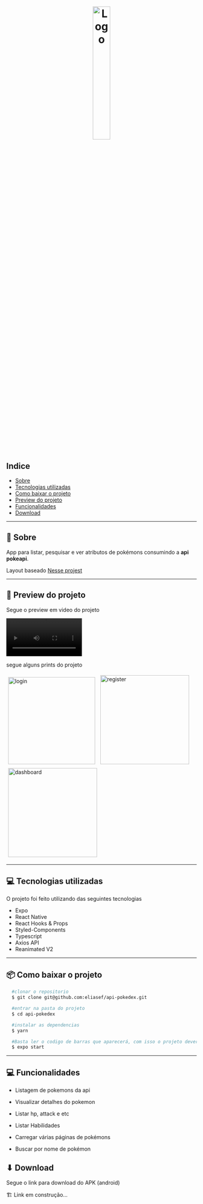 <h1 align="center">
  <img alt="Logo" src="https://i.imgur.com/OwOGh4U.png" width="30%">
</h1>

## Indice

- [Sobre](#-sobre)
- [Tecnologias utilizadas](#-tecnologias-utilizadas)
- [Como baixar o projeto](#-como-baixar-o-projeto)
- [Preview do projeto](#-preview-do-projeto)
- [Funcionalidades](#-Funcionalidades)
- [Download](#-Download)

---

## 🤔 Sobre

App para listar, pesquisar e ver atributos de pokémons consumindo a **api pokeapi**.

Layout baseado [Nesse projest](https://www.behance.net/gallery/95727849/Pokdex-App/modules/552909481)

---

## 📱 Preview do projeto

Segue o preview em video do projeto

<div>
<video width="200" autoplay="true" loop="true" controls src="./assets/pokedex.mp4">
</video>
</div>

segue alguns prints do projeto

<div>
  <img style="margin: 5px" alt="login" src="https://i.imgur.com/Rh8Tdp8.png" width="230">
  <img style="margin: 5px" alt="register" src="https://i.imgur.com/Kwlp4Mc.png" width="235">
  <img style="margin: 5px" alt="dashboard" src="https://i.imgur.com/b6BtanV.png" width="235">
</div>

---

## 💻 Tecnologias utilizadas

O projeto foi feito utilizando das seguintes tecnologias

- Expo
- React Native
- React Hooks & Props
- Styled-Components
- Typescript
- Axios API
- Reanimated V2

---

## 📦 Como baixar o projeto

```bash
  #clonar o repositorio
  $ git clone git@github.com:eliasef/api-pokedex.git

  #entrar na pasta do projeto
  $ cd api-pokedex

  #instalar as dependencias
  $ yarn

  #Basta ler o codigo de barras que aparecerá, com isso o projeto deverá abrir
  $ expo start


```

---

## 💻 Funcionalidades

- Listagem de pokemons da api

- Visualizar detalhes do pokemon

- Listar hp, attack e etc

- Listar Habilidades

- Carregar várias páginas de pokémons

- Buscar por nome de pokémon

## ⬇ Download

Segue o link para download do APK (android)

🏗️ Link em construção...
